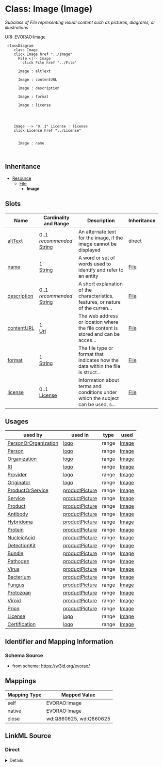 

# Class: Image (Image) 


_Subclass of File representing visual content such as pictures, diagrams, or illustrations_





URI: [EVORAO:Image](https://w3id.org/evorao/Image)






```mermaid
 classDiagram
    class Image
    click Image href "../Image"
      File <|-- Image
        click File href "../File"
      
      Image : altText
        
      Image : contentURL
        
      Image : description
        
      Image : format
        
      Image : license
        
          
    
    
    Image --> "0..1" License : license
    click License href "../License"

        
      Image : name
        
      
```





## Inheritance
* [Resource](Resource.md)
    * [File](File.md)
        * **Image**



## Slots

| Name | Cardinality and Range | Description | Inheritance |
| ---  | --- | --- | --- |
| [altText](altText.md) | 0..1 _recommended_ <br/> [String](String.md) | An alternate text for the image, if the image cannot be displayed | direct |
| [name](name.md) | 1 <br/> [String](String.md) | A word or set of words used to identify and refer to an entity | [File](File.md) |
| [description](description.md) | 0..1 _recommended_ <br/> [String](String.md) | A short explanation of the characteristics, features, or nature of the curren... | [File](File.md) |
| [contentURL](contentURL.md) | 1 <br/> [Uri](Uri.md) | The web address or location where the file content is stored and can be acces... | [File](File.md) |
| [format](format.md) | 1 <br/> [String](String.md) | The file type or format that indicates how the data within the file is struct... | [File](File.md) |
| [license](license.md) | 0..1 <br/> [License](License.md) | Information about terms and conditions under which the subject can be used, s... | [File](File.md) |





## Usages

| used by | used in | type | used |
| ---  | --- | --- | --- |
| [PersonOrOrganization](PersonOrOrganization.md) | [logo](logo.md) | range | [Image](Image.md) |
| [Person](Person.md) | [logo](logo.md) | range | [Image](Image.md) |
| [Organization](Organization.md) | [logo](logo.md) | range | [Image](Image.md) |
| [RI](RI.md) | [logo](logo.md) | range | [Image](Image.md) |
| [Provider](Provider.md) | [logo](logo.md) | range | [Image](Image.md) |
| [Originator](Originator.md) | [logo](logo.md) | range | [Image](Image.md) |
| [ProductOrService](ProductOrService.md) | [productPicture](productPicture.md) | range | [Image](Image.md) |
| [Service](Service.md) | [productPicture](productPicture.md) | range | [Image](Image.md) |
| [Product](Product.md) | [productPicture](productPicture.md) | range | [Image](Image.md) |
| [Antibody](Antibody.md) | [productPicture](productPicture.md) | range | [Image](Image.md) |
| [Hybridoma](Hybridoma.md) | [productPicture](productPicture.md) | range | [Image](Image.md) |
| [Protein](Protein.md) | [productPicture](productPicture.md) | range | [Image](Image.md) |
| [NucleicAcid](NucleicAcid.md) | [productPicture](productPicture.md) | range | [Image](Image.md) |
| [DetectionKit](DetectionKit.md) | [productPicture](productPicture.md) | range | [Image](Image.md) |
| [Bundle](Bundle.md) | [productPicture](productPicture.md) | range | [Image](Image.md) |
| [Pathogen](Pathogen.md) | [productPicture](productPicture.md) | range | [Image](Image.md) |
| [Virus](Virus.md) | [productPicture](productPicture.md) | range | [Image](Image.md) |
| [Bacterium](Bacterium.md) | [productPicture](productPicture.md) | range | [Image](Image.md) |
| [Fungus](Fungus.md) | [productPicture](productPicture.md) | range | [Image](Image.md) |
| [Protozoan](Protozoan.md) | [productPicture](productPicture.md) | range | [Image](Image.md) |
| [Viroid](Viroid.md) | [productPicture](productPicture.md) | range | [Image](Image.md) |
| [Prion](Prion.md) | [productPicture](productPicture.md) | range | [Image](Image.md) |
| [License](License.md) | [logo](logo.md) | range | [Image](Image.md) |
| [Certification](Certification.md) | [logo](logo.md) | range | [Image](Image.md) |






## Identifier and Mapping Information







### Schema Source


* from schema: https://w3id.org/evorao/




## Mappings

| Mapping Type | Mapped Value |
| ---  | ---  |
| self | EVORAO:Image |
| native | EVORAO:Image |
| close | wd:Q860625, wd:Q860625 |







## LinkML Source

<!-- TODO: investigate https://stackoverflow.com/questions/37606292/how-to-create-tabbed-code-blocks-in-mkdocs-or-sphinx -->

### Direct

<details>
```yaml
name: Image
description: Subclass of File representing visual content such as pictures, diagrams,
  or illustrations
title: Image
from_schema: https://w3id.org/evorao/
close_mappings:
- wd:Q860625
- wd:Q860625
is_a: File
slots:
- altText
slot_usage:
  altText:
    name: altText
    description: An alternate text for the image, if the image cannot be displayed
    title: alt text
    domain_of:
    - Image
    range: string
    required: false
    recommended: true
    multivalued: false

```
</details>

### Induced

<details>
```yaml
name: Image
description: Subclass of File representing visual content such as pictures, diagrams,
  or illustrations
title: Image
from_schema: https://w3id.org/evorao/
close_mappings:
- wd:Q860625
- wd:Q860625
is_a: File
slot_usage:
  altText:
    name: altText
    description: An alternate text for the image, if the image cannot be displayed
    title: alt text
    domain_of:
    - Image
    range: string
    required: false
    recommended: true
    multivalued: false
attributes:
  altText:
    name: altText
    description: An alternate text for the image, if the image cannot be displayed
    title: alt text
    from_schema: https://w3id.org/evorao/
    rank: 1000
    alias: altText
    owner: Image
    domain_of:
    - Image
    range: string
    required: false
    recommended: true
    multivalued: false
  name:
    name: name
    description: A word or set of words used to identify and refer to an entity
    title: name
    from_schema: https://w3id.org/evorao/
    exact_mappings:
    - schema:name
    close_mappings:
    - foaf:name
    - dct:title
    rank: 1000
    slot_uri: foaf:name
    alias: name
    owner: Image
    domain_of:
    - File
    - PersonOrOrganization
    - ContactPoint
    range: string
    required: true
    multivalued: false
  description:
    name: description
    description: A short explanation of the characteristics, features, or nature of
      the current item
    title: description
    comments:
    - 'Describe this item in few lines. This description will serve as a summary to
      present the resource.

      '
    from_schema: https://w3id.org/evorao/
    exact_mappings:
    - schema:description
    close_mappings:
    - schema:description
    rank: 1000
    slot_uri: dct:description
    alias: description
    owner: Image
    domain_of:
    - File
    - Dataset
    - DataService
    - Term
    - PersonOrOrganization
    - ContactPoint
    - License
    - Certification
    range: string
    required: false
    recommended: true
    multivalued: false
  contentURL:
    name: contentURL
    description: The web address or location where the file content is stored and
      can be accessed or downloaded.
    title: content URL
    from_schema: https://w3id.org/evorao/
    rank: 1000
    alias: contentURL
    owner: Image
    domain_of:
    - File
    range: uri
    required: true
    multivalued: false
  format:
    name: format
    description: The file type or format that indicates how the data within the file
      is structured
    title: format
    from_schema: https://w3id.org/evorao/
    rank: 1000
    alias: format
    owner: Image
    domain_of:
    - File
    range: string
    required: true
    multivalued: false
  license:
    name: license
    description: Information about terms and conditions under which the subject can
      be used, shared, or distributed, indicating any restrictions or permissions
    title: license
    from_schema: https://w3id.org/evorao/
    exact_mappings:
    - dct:license
    rank: 1000
    alias: license
    owner: Image
    domain_of:
    - File
    - DataProvider
    range: License
    required: false
    multivalued: false

```
</details>